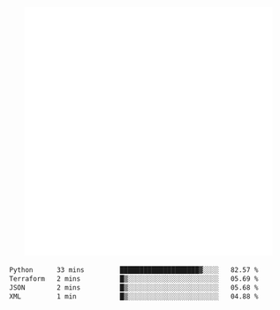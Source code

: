 <div align="center">
    <a href="https://konst.fish">
        <img src="https://raw.githubusercontent.com/konstfish/konstfish/master/fish.svg" alt="Logo" width="450"/>
    </a>
</div>

<!--START_SECTION:waka-->
```text
Python      33 mins         ████████████████████▓░░░░   82.57 % 
Terraform   2 mins          █▒░░░░░░░░░░░░░░░░░░░░░░░   05.69 % 
JSON        2 mins          █▒░░░░░░░░░░░░░░░░░░░░░░░   05.68 % 
XML         1 min           █▒░░░░░░░░░░░░░░░░░░░░░░░   04.88 % 
```
<!--END_SECTION:waka-->
